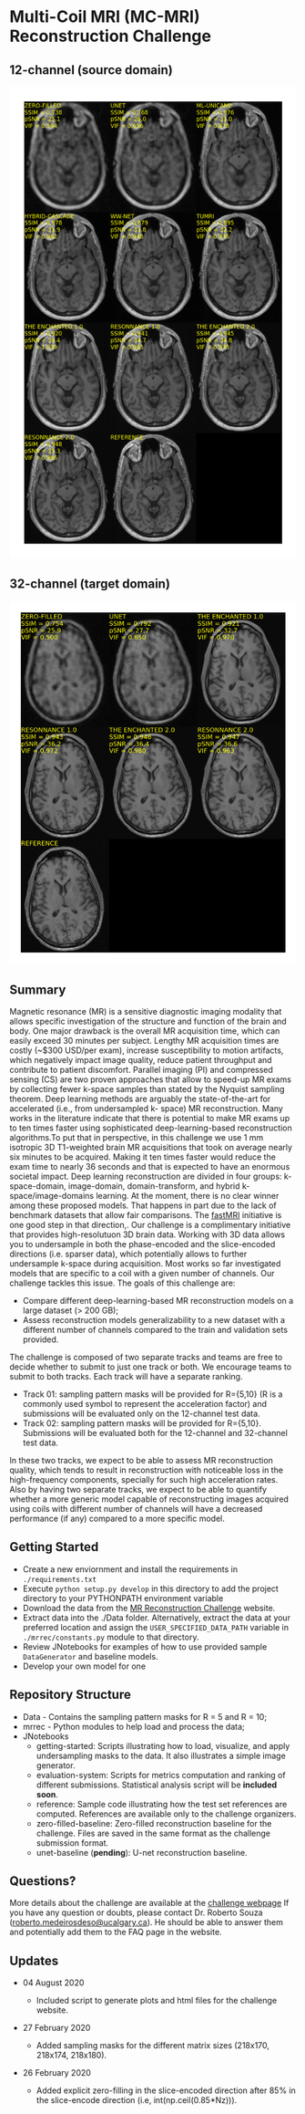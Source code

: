 # Multi-Coil MRI (MC-MRI) Reconstruction  Challenge 


## 12-channel (source domain)

![12-channel](./Data/Samples/sample_track01_12_channel.png)


## 32-channel (target domain)
![32-channel](./Data/Samples/sample_track02_32_channel.png)

## Summary

Magnetic resonance (MR) is a sensitive diagnostic imaging modality that allows specific investigation of the
structure and function of the brain and body. One major drawback is the overall MR acquisition time, which can
easily exceed 30 minutes per subject. Lengthy MR acquisition times are costly (~$300 USD/per exam), increase
susceptibility to motion artifacts, which negatively impact image quality, reduce patient throughput and
contribute to patient discomfort. Parallel imaging (PI) and compressed sensing (CS) are two proven approaches
that allow to speed-up MR exams by collecting fewer k-space samples than stated by the Nyquist sampling
theorem. Deep learning methods are arguably the state-of-the-art for accelerated (i.e., from undersampled k-
space) MR reconstruction. Many works in the literature indicate that there is potential to make MR exams up to ten times faster
using sophisticated deep-learning-based reconstruction algorithms.To put that in perspective, in this challenge
we use 1 mm isotropic 3D T1-weighted brain MR acquisitions that took on average nearly six minutes to be acquired. 
Making it ten times faster would reduce the exam time to nearly 36 seconds and that is expected to have an enormous societal impact. 
 Deep learning reconstruction are divided in four groups: k-space-domain, image-domain, domain-transform, and hybrid k-space/image-domains
learning. At the moment, there is no clear winner among these proposed models. That happens in part due to the 
lack of benchmark datasets that allow fair comparisons. The [fastMRI](https://fastmri.org/) initiative is one good step
in that direction,. Our challenge is a complimentary initiative that provides
high-resolutuon 3D brain data. Working with 3D data allows you to undersample in both the phase-encoded and the slice-encoded directions (i.e. sparser data),
which potentially allows to further undersample k-space during acquisition.   Most works
so far investigated models that are specific to a coil with a given number of channels. Our challenge tackles this
issue. The goals of this challenge are:

   - Compare different deep-learning-based MR reconstruction models on a large dataset (> 200 GB);
   - Assess reconstruction models generalizability to a new dataset with a different number of channels compared to
the train and validation sets provided.

The challenge is composed of two separate tracks and teams are free to decide whether to submit to just one track
or both. We encourage teams to submit to both tracks. Each track will have a separate ranking.

   - Track 01: sampling pattern masks will be provided for R={5,10} (R is a commonly used symbol to represent the
acceleration factor) and submissions will be evaluated only on the 12-channel test data.
   - Track 02: sampling pattern masks will be provided for R={5,10}. Submissions will be evaluated both for the 12-channel
and 32-channel test data.

In these two tracks, we expect to be able to assess MR reconstruction quality, which tends to result in
reconstruction with noticeable loss in the high-frequency components, specially for such high acceleration rates.
Also by having two separate tracks, we expect to be able to quantify whether a more generic model capable of
reconstructing images acquired using coils with different number of channels will have a decreased performance
(if any) compared to a more specific model.

## Getting Started
* Create a new enviornment and install the requirements in `./requirements.txt`
* Execute `python setup.py develop` in this directory to add the project directory to your PYTHONPATH environment variable
* Download the data from the [MR Reconstruction Challenge](https://sites.google.com/view/calgary-campinas-dataset/mr-reconstruction-challenge) website.
* Extract data into the ./Data folder. Alternatively, extract the data at your preferred location and assign the `USER_SPECIFIED_DATA_PATH` variable in `./mrrec/constants.py` module to that directory. 
* Review JNotebooks for examples of how to use provided sample `DataGenerator` and baseline models. 
* Develop your own model for one

## Repository Structure

   - Data - Contains the sampling pattern masks for R = 5 and R = 10;
   - mrrec - Python modules to help load and process the data;
   - JNotebooks
      - getting-started: Scripts illustrating how to load, visualize, and apply undersampling masks to the data. It also illustrates a simple image generator. 
      - evaluation-system: Scripts for metrics computation and ranking of different submissions. Statistical analysis script will be **included soon**.
      - reference: Sample code illustrating how the test set references are computed. References are available only to the challenge organizers.
      - zero-filled-baseline: Zero-filled reconstruction baseline for the challenge. Files are saved in the same format as the challenge submission format.
      - unet-baseline (**pending**): U-net reconstruction baseline.		

## Questions?

More details about the challenge are available at the [challenge webpage](https://sites.google.com/view/calgary-campinas-dataset/mr-reconstruction-challenge) If you have any question or doubts, please contact Dr. Roberto Souza (roberto.medeirosdeso@ucalgary.ca). He should be able to answer them and potentially add them to the FAQ page in the website.


## Updates

- 04 August 2020
   - Included script to generate plots and html files for the challenge website.
- 27 February 2020
   - Added sampling masks for the different matrix sizes (218x170, 218x174, 218x180).

- 26 February 2020
   - Added explicit zero-filling in the slice-encoded direction after 85% in the slice-encode direction (i.e, int(np.ceil(0.85*Nz))).






